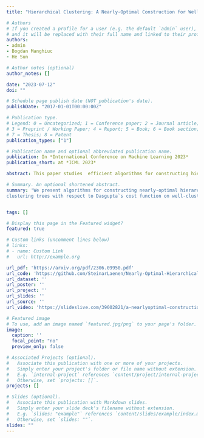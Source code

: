 ```yaml
---
title: "Hierarchical Clustering: A Nearly-Optimal Construction for Well-Clustered Graphs"

# Authors
# If you created a profile for a user (e.g. the default `admin` user), write the username (folder name) here
# and it will be replaced with their full name and linked to their profile.
authors:
- admin
- Bogdan Manghiuc
- He Sun

# Author notes (optional)
author_notes: []

date: "2023-07-12"
doi: ""

# Schedule page publish date (NOT publication's date).
publishDate: "2017-01-01T00:00:00Z"

# Publication type.
# Legend: 0 = Uncategorized; 1 = Conference paper; 2 = Journal article;
# 3 = Preprint / Working Paper; 4 = Report; 5 = Book; 6 = Book section;
# 7 = Thesis; 8 = Patent
publication_types: ["1"]

# Publication name and optional abbreviated publication name.
publication: In *International Conference on Machine Learning 2023*
publication_short: at *ICML 2023*

abstract: This paper studies  efficient algorithms for constructing hierarchical clustering (HC) with respect to Dasgupta's cost function. For any input graph G with a clear cluster-structure, our presented algorithm runs in nearly-linear time in the input size of G, and returns an O(1)-approximate HC tree with respect to Dasgupta's cost function; hence both the runtime and approximation ratio are optimal up to some poly-logarithmic factors.  We further compare the performance of our algorithm against the previous state-of-the-art on different datasets, and report the experimental results.

# Summary. An optional shortened abstract.
summary: 'We present algorithms for constructing nearly-optimal hierarchical
clustering trees with respect to Dasgupta`s cost function on well-clustered graphs.'


tags: []

# Display this page in the Featured widget?
featured: true

# Custom links (uncomment lines below)
# links:
# - name: Custom Link
#   url: http://example.org

url_pdf: 'https://arxiv.org/pdf/2306.09950.pdf'
url_code: 'https://github.com/SteinarLaenen/Nearly-Optimal-Hierarchical-Clustering-for-Well-Clustered-Graphs'
url_dataset: ''
url_poster: ''
url_project: ''
url_slides: ''
url_source: ''
url_video: 'https://slideslive.com/39002821/a-nearlyoptimal-construction-for-wellclustered-graphs?ref=search-presentations-nearly-optimal+hierarchical+clustering'

# Featured image
# To use, add an image named `featured.jpg/png` to your page's folder.
image:
  caption: ''
  focal_point: "no"
  preview_only: false

# Associated Projects (optional).
#   Associate this publication with one or more of your projects.
#   Simply enter your project's folder or file name without extension.
#   E.g. `internal-project` references `content/project/internal-project/index.md`.
#   Otherwise, set `projects: []`.
projects: []

# Slides (optional).
#   Associate this publication with Markdown slides.
#   Simply enter your slide deck's filename without extension.
#   E.g. `slides: "example"` references `content/slides/example/index.md`.
#   Otherwise, set `slides: ""`.
slides: ""
---
```

